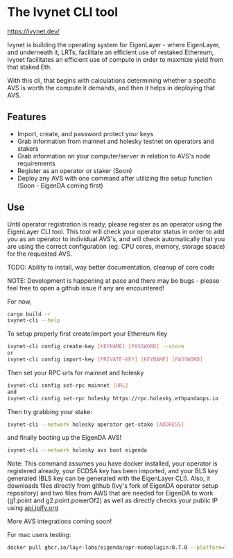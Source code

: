 # The Ivynet CLI tool

https://ivynet.dev/

Ivynet is building the operating system for EigenLayer - where EigenLayer, and underneath it, LRTs, facilitate an efficient use of restaked Ethereum, Ivynet facilitates an efficient use of compute in order to maxmize yield from that staked Eth.

With this cli, that begins with calculations determining whether a specific AVS is worth the compute it demands, and then it helps in deploying that AVS. 

## Features

- Import, create, and password protect your keys
- Grab information from mainnet and holesky testnet on operators and stakers
- Grab information on your computer/server in relation to AVS's node requirements
- Register as an operator or staker (Soon)
- Deploy any AVS with one command after utilizing the setup function (Soon - EigenDA coming first)



## Use

Until operator registration is ready, please register as an operator using the EigenLayer CLI tool. This tool will check your operator status in order to add you as an operator to individual AVS's, and will check automatically that you are using the correct configuration (eg: CPU cores, memory, storage space) for the requested AVS. 

TODO: Ability to install, way better documentation, cleanup of core code

NOTE: Development is happening at pace and there may be bugs - please feel free to open a github issue if any are encountered!

For now, 

```sh
cargo build -r
ivynet-cli --help 
```



To setup properly first create/import your Ethereum Key

```sh
ivynet-cli config create-key [KEYNAME] [PASSWORD] --store
or 
ivynet-cli config import-key [PRIVATE-KEY] [KEYNAME] [PASSWORD]
```

Then set your RPC urls for mainnet and holesky

```sh
ivynet-cli config set-rpc mainnet [URL]
and
ivynet-cli config set-rpc holesky https://rpc.holesky.ethpandaops.io
```

Then try grabbing your stake:

```sh
ivynet-cli --network holesky operator get-stake [ADDRESS]
```

and finally booting up the EigenDA AVS!



```sh
ivynet-cli --network holesky avs boot eigenda
```

Note: This command assumes you have docker installed, your operator is registered already, your ECDSA key has been imported, and your BLS key generated (BLS key can be generated with the EigenLayer CLI). Also, it downloads files directly from github (Ivy's fork of EigenDA operator setup repository) and two files from AWS that are needed for EigenDA to work (g1.point and g2.point.powerOf2) as well as directly checks your public IP using [api.ipify.org](https://api.ipify.org)

More AVS integrations coming soon!

For mac users testing: 

```sh
docker pull ghcr.io/layr-labs/eigenda/opr-nodeplugin:0.7.0 --platform=linux/amd64
```

